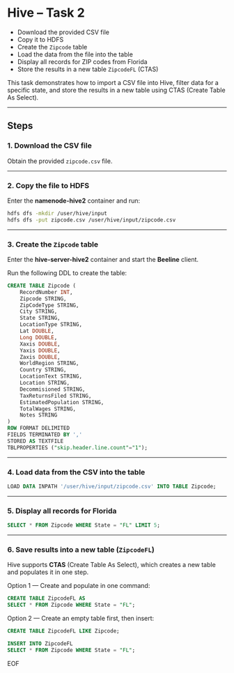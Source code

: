 # Hive – Task 2

* Download the provided CSV file
* Copy it to HDFS
* Create the `Zipcode` table
* Load the data from the file into the table
* Display all records for ZIP codes from Florida
* Store the results in a new table `ZipcodeFL` (CTAS)

This task demonstrates how to import a CSV file into Hive, filter data for a specific state, and store the results in a new table using CTAS (Create Table As Select).

---

## Steps

### 1. Download the CSV file

Obtain the provided `zipcode.csv` file.

---

### 2. Copy the file to HDFS

Enter the **namenode-hive2** container and run:

```bash
hdfs dfs -mkdir /user/hive/input
hdfs dfs -put zipcode.csv /user/hive/input/zipcode.csv
```

---

### 3. Create the `Zipcode` table

Enter the **hive-server-hive2** container and start the **Beeline** client.

Run the following DDL to create the table:

```sql
CREATE TABLE Zipcode (
    RecordNumber INT,
    Zipcode STRING,
    ZipCodeType STRING,
    City STRING,
    State STRING,
    LocationType STRING,
    Lat DOUBLE,
    Long DOUBLE,
    Xaxis DOUBLE,
    Yaxis DOUBLE,
    Zaxis DOUBLE,
    WorldRegion STRING,
    Country STRING,
    LocationText STRING,
    Location STRING,
    Decommisioned STRING,
    TaxReturnsFiled STRING,
    EstimatedPopulation STRING,
    TotalWages STRING,
    Notes STRING
)
ROW FORMAT DELIMITED
FIELDS TERMINATED BY ','
STORED AS TEXTFILE
TBLPROPERTIES ("skip.header.line.count"="1");
```

---

### 4. Load data from the CSV into the table

```sql
LOAD DATA INPATH '/user/hive/input/zipcode.csv' INTO TABLE Zipcode;
```

---

### 5. Display all records for Florida

```sql
SELECT * FROM Zipcode WHERE State = "FL" LIMIT 5;
```

---

### 6. Save results into a new table (`ZipcodeFL`)

Hive supports **CTAS** (Create Table As Select), which creates a new table and populates it in one step.

Option 1 — Create and populate in one command:

```sql
CREATE TABLE ZipcodeFL AS
SELECT * FROM Zipcode WHERE State = "FL";
```

Option 2 — Create an empty table first, then insert:

```sql
CREATE TABLE ZipcodeFL LIKE Zipcode;

INSERT INTO ZipcodeFL
SELECT * FROM Zipcode WHERE State = "FL";
```

EOF
